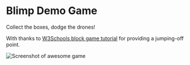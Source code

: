 # Blimp Demo Game

Collect the boxes, dodge the drones!

With thanks to [W3Schools block game tutorial](https://www.w3schools.com/graphics/game_intro.asp) for providing a jumping-off point.

![Screenshot of awesome game](https://github.com/OzwaldCavendish/blimp_demo_game/tree/main/resources/game_screenshot.png?raw=true "Blimp Game")
